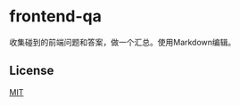 # frontend-qa
收集碰到的前端问题和答案，做一个汇总。使用Markdown编辑。

## License

[MIT](https://github.com/xsxu/frontend-qa/blob/master/LICENSE)
